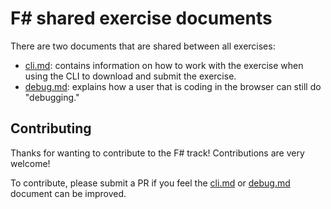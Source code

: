 # F&#35; shared exercise documents

There are two documents that are shared between all exercises:

- [cli.md][cli]: contains information on how to work with the exercise when using the CLI to download and submit the exercise.
- [debug.md][debug]: explains how a user that is coding in the browser can still do "debugging."

## Contributing

Thanks for wanting to contribute to the F# track! Contributions are very welcome!

To contribute, please submit a PR if you feel the [cli.md][cli] or [debug.md][debug] document can be improved.

[cli]: ./cli.md
[debug]: ./debug.md
